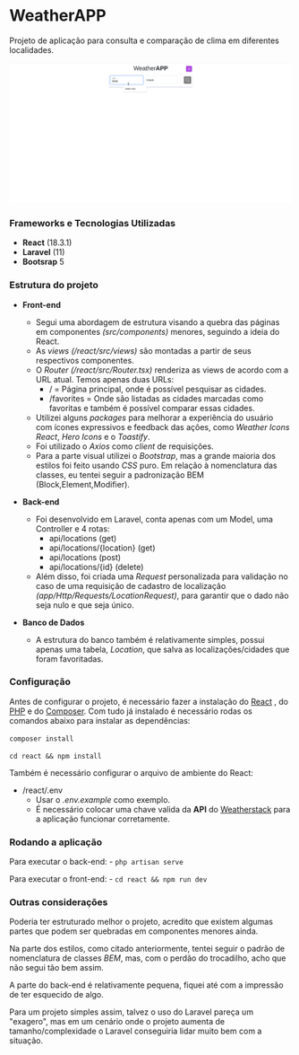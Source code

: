 
# WeatherAPP
Projeto de aplicação para consulta e comparação de clima em diferentes localidades. 

![](gif_aplicacao.gif)

### Frameworks e Tecnologias Utilizadas
- **React** (18.3.1)
- **Laravel** (11)
- **Bootsrap** 5

### Estrutura do projeto
- **Front-end**
	- Segui uma abordagem de estrutura visando a quebra das páginas em componentes *(src/components)* menores, seguindo a ideia do React.
	-  As *views* *(/react/src/views)* são montadas a partir de seus respectivos componentes.
	-  O *Router* *(/react/src/Router.tsx)* renderiza as views de acordo com a URL atual. Temos apenas duas URLs:
		- / = Página principal, onde é possível pesquisar as cidades.
		- /favorites = Onde são listadas as cidades marcadas como favoritas e também é possível comparar essas cidades.
	- Utilizei alguns *packages* para melhorar a experiência do usuário com ícones expressivos e feedback das ações, como *Weather Icons React*, *Hero Icons* e o *Toastify*.
	- Foi utilizado o *Axios* como *client* de requisições.
	- Para a parte visual utilizei o *Bootstrap*, mas a grande maioria dos estilos foi feito usando *CSS* puro. Em relação à nomenclatura das classes, eu tentei seguir a padronização BEM (Block,Element,Modifier).

- **Back-end**
	- Foi desenvolvido em Laravel, conta apenas com um Model, uma Controller e 4 rotas:
		- api/locations (get)
		- api/locations/{location} (get)
		- api/locations (post)
		- api/locations/{id} (delete)
	- Além disso, foi criada uma *Request* personalizada para validação no caso de uma requisição de cadastro de localização *(app/Http/Requests/LocationRequest)*, para garantir que o dado não seja nulo e que seja único.

- **Banco de Dados**
	- A estrutura do banco também é relativamente simples, possui apenas uma tabela, *Location*, que salva as localizações/cidades que foram favoritadas.
	[](estrutura_tabela.png)

### Configuração
Antes de configurar o projeto, é necessário fazer a instalação do [React](https://pt-br.react.dev/learn/start-a-new-react-project) , do [PHP](https://www.php.net/manual/en/install.php) e do [Composer](https://getcomposer.org/doc/00-intro.md#installation-linux-unix-macos).
Com tudo já instalado é necessário rodas os comandos abaixo para instalar as dependências:

`composer install`

`cd react && npm install`

Também é necessário configurar o arquivo de ambiente do React:
- /react/.env
	- Usar o *.env.example* como exemplo.
	- É necessário colocar uma chave valida da **API** do [Weatherstack](https://weatherstack.com/) para a aplicação funcionar corretamente.
	
### Rodando a aplicação
Para executar o back-end:
	- `php artisan serve`
	
Para executar o front-end:
	- `cd react && npm run dev`

### Outras considerações
Poderia ter estruturado melhor o projeto, acredito que existem algumas partes que podem ser quebradas em componentes menores ainda.

Na parte dos estilos, como citado anteriormente, tentei seguir o padrão de nomenclatura de classes *BEM*, mas, com o perdão do trocadilho, acho que não segui tão bem assim.

A parte do back-end é relativamente pequena, fiquei até com a impressão de ter esquecido de algo.

Para um projeto simples assim, talvez o uso do Laravel pareça um "exagero", mas em um cenário onde o projeto aumenta de tamanho/complexidade o Laravel conseguiria lidar muito bem com a situação. 
